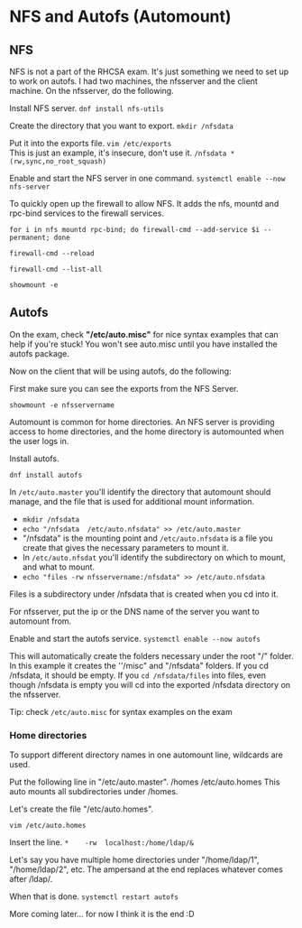 # NFS and Autofs (Automount)

## NFS

NFS is not a part of the RHCSA exam. It's just something we need to set up to work on autofs. I had two machines, the nfsserver and the client machine. On the nfsserver, do the following.

Install NFS server.
``dnf install nfs-utils``

Create the directory that you want to export. 
``mkdir /nfsdata``

Put it into the exports file. ``vim /etc/exports`` \
This is just an example, it's insecure, don't use it. ``/nfsdata *(rw,sync,no_root_squash)``

Enable and start the NFS server in one command.
``systemctl enable --now nfs-server``

To quickly open up the firewall to allow NFS. It adds the nfs, mountd and rpc-bind services to the firewall services.

``for i in nfs mountd rpc-bind; do firewall-cmd --add-service $i --permanent; done``

``firewall-cmd --reload``

``firewall-cmd --list-all``

``showmount -e``

## Autofs

On the exam, check **"/etc/auto.misc"** for nice syntax examples that can help if you're stuck!
You won't see auto.misc until you have installed the autofs package.

Now on the client that will be using autofs, do the following:

First make sure you can see the exports from the NFS Server.

``showmount -e nfsservername``

Automount is common for home directories. An NFS server is providing access to home directories, and the home directory is automounted when the user logs in.

Install autofs.

``dnf install autofs``

In ``/etc/auto.master`` you'll identify the directory that automount should manage, and the file that is used for additional mount information.

- ``mkdir /nfsdata``
- ``echo "/nfsdata  /etc/auto.nfsdata" >> /etc/auto.master``
- "/nfsdata" is the mounting point and ``/etc/auto.nfsdata`` is a file you create that gives the necessary parameters to mount it.
- In ``/etc/auto.nfsdat`` you'll identify the subdirectory on which to mount, and what to mount.
- ``echo "files -rw nfsservername:/nfsdata" >> /etc/auto.nfsdata``

Files is a subdirectory under /nfsdata that is created when you cd into it.

For nfsserver, put the ip or the DNS name of the server you want to automount from.

Enable and start the autofs service.
``systemctl enable --now autofs``

This will automatically create the folders necessary under the root "/" folder. In this example it creates the ''/misc" and "/nfsdata" folders. If you cd /nfsdata, it should be empty. If you ``cd /nfsdata/files`` into files, even though /nfsdata is empty you will cd into the exported /nfsdata directory on the nfsserver.

Tip: check ``/etc/auto.misc`` for syntax examples on the exam

### Home directories

To support different directory names in one automount line, wildcards are used.

Put the following line in "/etc/auto.master".
/homes   /etc/auto.homes
This auto mounts all subdirectories under /homes.

Let's create the file "/etc/auto.homes".

``vim /etc/auto.homes``

Insert the line.
``*    -rw  localhost:/home/ldap/&``

Let's say you have multiple home directories under "/home/ldap/1", "/home/ldap/2", etc. The ampersand at the end replaces whatever comes after /ldap/.

When that is done.
``systemctl restart autofs``

More coming later... for now I think it is the end :D 


